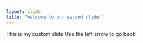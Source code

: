 ```yaml
---
layout: slide
title: "Welcome to our second slide!"
---
```

This is my custom slide
Use the left arrow to go back!